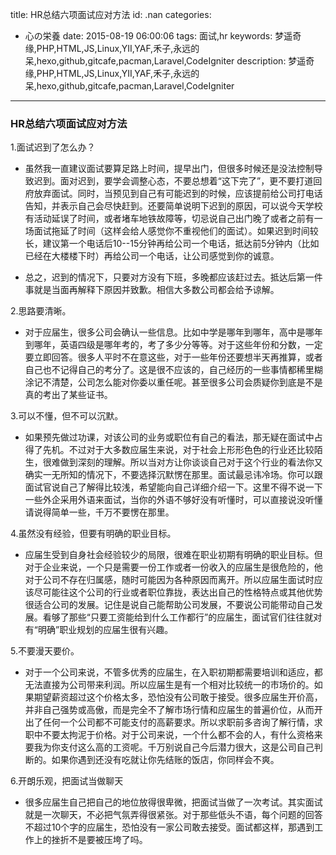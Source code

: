 title: HR总结六项面试应对方法
id: .nan
categories:
  - 心の栄養
date: 2015-08-19 06:00:06
tags: 面试,hr
keywords: 梦遥奇缘,PHP,HTML,JS,Linux,YII,YAF,禾子,永远的呆,hexo,github,gitcafe,pacman,Laravel,CodeIgniter
description: 梦遥奇缘,PHP,HTML,JS,Linux,YII,YAF,禾子,永远的呆,hexo,github,gitcafe,pacman,Laravel,CodeIgniter
---
### HR总结六项面试应对方法
1.面试迟到了怎么办？

* 虽然我一直建议面试要算足路上时间，提早出门，但很多时候还是没法控制导致迟到。面对迟到，要学会调整心态，不要总想着“这下完了”，更不要打道回府放弃面试。同时，当预见到自己有可能迟到的时候，应该提前给公司打电话告知，并表示自己会尽快赶到。还要简单说明下迟到的原因，可以说今天学校有活动延误了时间，或者堵车地铁故障等，切忌说自己出门晚了或者之前有一场面试拖延了时间（这样会给人感觉你不重视他们的面试）。如果迟到时间较长，建议第一个电话后10--15分钟再给公司一个电话，抵达前5分钟内（比如已经在大楼楼下时）再给公司一个电话，让公司感觉到你的诚意。

* 总之，迟到的情况下，只要对方没有下班，多晚都应该赶过去。抵达后第一件事就是当面再解释下原因并致歉。相信大多数公司都会给予谅解。

2.思路要清晰。

* 对于应届生，很多公司会确认一些信息。比如中学是哪年到哪年，高中是哪年到哪年，英语四级是哪年考的，考了多少分等等。对于这些年份和分数，一定要立即回答。很多人平时不在意这些，对于一些年份还要想半天再推算，或者自己也不记得自己的考分了。这是很不应该的，自己经历的一些事情都稀里糊涂记不清楚，公司怎么能对你委以重任呢。甚至很多公司会质疑你到底是不是真的考出了某些证书。

3.可以不懂，但不可以沉默。

* 如果预先做过功课，对该公司的业务或职位有自己的看法，那无疑在面试中占得了先机。不过对于大多数应届生来说，对于社会上形形色色的行业还比较陌生，很难做到深刻的理解。所以当对方让你谈谈自己对于这个行业的看法你又确实一无所知的情况下，不要选择沉默愣在那里。面试最忌讳冷场。你可以跟面试官说自己了解得比较浅，希望能向自己详细介绍一下。这里不得不说一下一些外企采用外语来面试，当你的外语不够好没有听懂时，可以直接说没听懂请说得简单一些，千万不要愣在那里。

4.虽然没有经验，但要有明确的职业目标。

* 应届生受到自身社会经验较少的局限，很难在职业初期有明确的职业目标。但对于企业来说，一个只是需要一份工作或者一份收入的应届生是很危险的，他对于公司不存在归属感，随时可能因为各种原因而离开。所以应届生面试时应该尽可能往这个公司的行业或者职位靠拢，表达出自己的性格特点或其他优势很适合公司的发展。记住是说自己能帮助公司发展，不要说公司能带动自己发展。看够了那些“只要工资能给到什么工作都行”的应届生，面试官们往往就对有“明确”职业规划的应届生很有兴趣。

5.不要漫天要价。

* 对于一个公司来说，不管多优秀的应届生，在入职初期都需要培训和适应，都无法直接为公司带来利润。所以应届生是有一个相对比较统一的市场价的。如果期望薪资超过这个价格太多，恐怕没有公司敢于接受。很多应届生开价高，并非自己强势或高傲，而是完全不了解市场行情和应届生的普遍价位，从而开出了任何一个公司都不可能支付的高薪要求。所以求职前多咨询了解行情，求职中不要太拘泥于价格。对于公司来说，一个什么都不会的人，有什么资格来要我为你支付这么高的工资呢。千万别说自己今后潜力很大，这是公司自己判断的。如果你遇到还没有吃就让你先结账的饭店，你同样会不爽。

6.开朗乐观，把面试当做聊天

* 很多应届生自己把自己的地位放得很卑微，把面试当做了一次考试。其实面试就是一次聊天，不必把气氛弄得很紧张。对于那些低头不语，每个问题的回答不超过10个字的应届生，恐怕没有一家公司敢去接受。面试都这样，那遇到工作上的挫折不是要被压垮了吗。